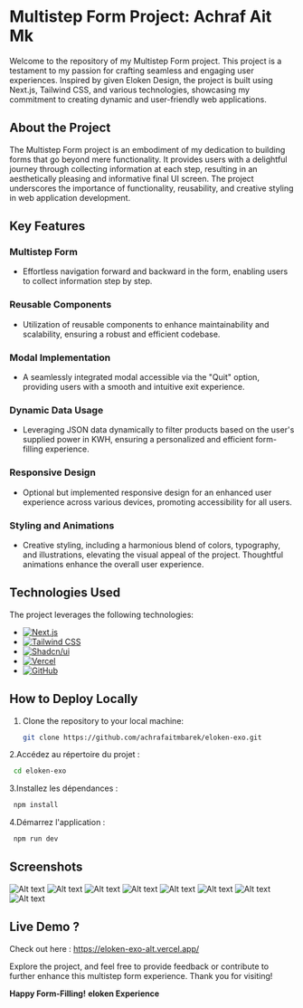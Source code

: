 # Multistep Form Project: Achraf Ait Mk

Welcome to the repository of my Multistep Form project. This project is a testament to my passion for crafting seamless and engaging user experiences. Inspired by given Eloken Design, the project is built using Next.js, Tailwind CSS, and various technologies, showcasing my commitment to creating dynamic and user-friendly web applications.

## About the Project

The Multistep Form project is an embodiment of my dedication to building forms that go beyond mere functionality. It provides users with a delightful journey through collecting information at each step, resulting in an aesthetically pleasing and informative final UI screen. The project underscores the importance of functionality, reusability, and creative styling in web application development.

## Key Features

### Multistep Form
- Effortless navigation forward and backward in the form, enabling users to collect information step by step.

### Reusable Components
- Utilization of reusable components to enhance maintainability and scalability, ensuring a robust and efficient codebase.

### Modal Implementation
- A seamlessly integrated modal accessible via the "Quit" option, providing users with a smooth and intuitive exit experience.

### Dynamic Data Usage
- Leveraging JSON data dynamically to filter products based on the user's supplied power in KWH, ensuring a personalized and efficient form-filling experience.

### Responsive Design
- Optional but implemented responsive design for an enhanced user experience across various devices, promoting accessibility for all users.

### Styling and Animations
- Creative styling, including a harmonious blend of colors, typography, and illustrations, elevating the visual appeal of the project. Thoughtful animations enhance the overall user experience.

## Technologies Used

The project leverages the following technologies:

- [![Next.js](https://img.shields.io/badge/Next.js-61DAFB?style=for-the-badge&logo=next.js&logoColor=white)](https://nextjs.org/)
- [![Tailwind CSS](https://img.shields.io/badge/Tailwind_CSS-38B2AC?style=for-the-badge&logo=tailwind-css&logoColor=white)](https://tailwindcss.com/)
- [![Shadcn/ui](https://img.shields.io/badge/Shadcn/ui-0081CB?style=for-the-badge)](https://shadcn/ui)
- [![Vercel](https://img.shields.io/badge/Vercel-000000?style=for-the-badge&logo=vercel&logoColor=white)](https://vercel.com/)
- [![GitHub](https://img.shields.io/badge/GitHub-181717?style=for-the-badge&logo=github&logoColor=white)](https://github.com/)


## How to Deploy Locally

1. Clone the repository to your local machine:
   ```bash
   git clone https://github.com/achrafaitmbarek/eloken-exo.git
   ```
2.Accédez au répertoire du projet :
  ```bash
   cd eloken-exo 
   ```
3.Installez les dépendances :
  ```bash
   npm install
```
4.Démarrez l'application :
  ```bash 
   npm run dev
```
## Screenshots

![Alt text](<screenshots/Screenshot 2024-01-10 at 5.38.05 AM.png>) 
![Alt text](<screenshots/Screenshot 2024-01-10 at 5.38.44 AM.png>) 
![Alt text](<screenshots/Screenshot 2024-01-10 at 5.39.50 AM.png>) 
![Alt text](<screenshots/Screenshot 2024-01-10 at 5.42.52 AM.png>) 
![Alt text](<screenshots/Screenshot 2024-01-10 at 5.43.08 AM.png>) 
![Alt text](<screenshots/Screenshot 2024-01-10 at 5.43.37 AM.png>) 
![Alt text](<screenshots/Screenshot 2024-01-10 at 5.43.53 AM.png>) 
![Alt text](<screenshots/Screenshot 2024-01-10 at 5.44.20 AM.png>)

## Live Demo ?

Check out here : https://eloken-exo-alt.vercel.app/

Explore the project, and feel free to provide feedback or contribute to further enhance this multistep form experience. Thank you for visiting!

**Happy Form-Filling!**
**eloken Experience**

